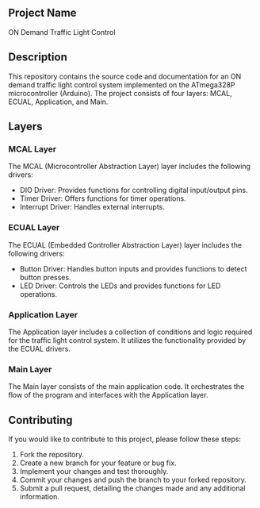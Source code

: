 ## Project Name

ON Demand Traffic Light Control

## Description

This repository contains the source code and documentation for an ON demand traffic light control system implemented on the ATmega328P microcontroller (Arduino). The project consists of four layers: MCAL, ECUAL, Application, and Main.

## Layers

### MCAL Layer

The MCAL (Microcontroller Abstraction Layer) layer includes the following drivers:

- DIO Driver: Provides functions for controlling digital input/output pins.
- Timer Driver: Offers functions for timer operations.
- Interrupt Driver: Handles external interrupts.

### ECUAL Layer

The ECUAL (Embedded Controller Abstraction Layer) layer includes the following drivers:

- Button Driver: Handles button inputs and provides functions to detect button presses.
- LED Driver: Controls the LEDs and provides functions for LED operations.

### Application Layer

The Application layer includes a collection of conditions and logic required for the traffic light control system. It utilizes the functionality provided by the ECUAL drivers.

### Main Layer

The Main layer consists of the main application code. It orchestrates the flow of the program and interfaces with the Application layer.

## Contributing

If you would like to contribute to this project, please follow these steps:

1. Fork the repository.
2. Create a new branch for your feature or bug fix.
3. Implement your changes and test thoroughly.
4. Commit your changes and push the branch to your forked repository.
5. Submit a pull request, detailing the changes made and any additional information.
